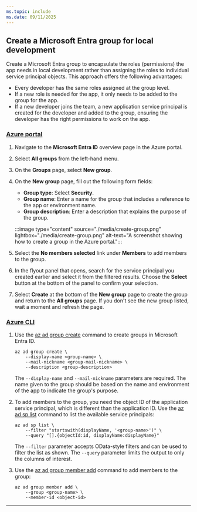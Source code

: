 ```yaml
---
ms.topic: include
ms.date: 09/11/2025
---
```


## Create a Microsoft Entra group for local development

Create a Microsoft Entra group to encapsulate the roles (permissions) the app needs in local development rather than assigning the roles to individual service principal objects. This approach offers the following advantages:

- Every developer has the same roles assigned at the group level.
- If a new role is needed for the app, it only needs to be added to the group for the app.
- If a new developer joins the team, a new application service principal is created for the developer and added to the group, ensuring the developer has the right permissions to work on the app.

### [Azure portal](#tab/azure-portal)

1. Navigate to the **Microsoft Entra ID** overview page in the Azure portal.
1. Select **All groups** from the left-hand menu.
1. On the **Groups** page, select **New group**.
1. On the **New group** page, fill out the following form fields:
    - **Group type**: Select **Security**.
    - **Group name**: Enter a name for the group that includes a reference to the app or environment name.
    - **Group description**: Enter a description that explains the purpose of the group.

    :::image type="content" source="./media/create-group.png" lightbox="./media/create-group.png" alt-text="A screenshot showing how to create a group in the Azure portal.":::

1. Select the **No members selected** link under **Members** to add members to the group.
1. In the flyout panel that opens, search for the service principal you created earlier and select it from the filtered results. Choose the **Select** button at the bottom of the panel to confirm your selection.
1. Select **Create** at the bottom of the **New group** page to create the group and return to the **All groups** page. If you don't see the new group listed, wait a moment and refresh the page.

### [Azure CLI](#tab/azure-cli)

1. Use the [az ad group create](/cli/azure/ad/group#az-ad-group-create) command to create groups in Microsoft Entra ID.

    ```azurecli
    az ad group create \
        --display-name <group-name> \
        --mail-nickname <group-mail-nickname> \
        --description <group-description>
    ```

    The `--display-name` and `--mail-nickname` parameters are required. The name given to the group should be based on the name and environment of the app to indicate the group's purpose.

1. To add members to the group, you need the object ID of the application service principal, which is different than the application ID. Use the [az ad sp list](/cli/azure/ad/sp#az-ad-sp-list) command to list the available service principals:

    ```azurecli
    az ad sp list \
        --filter "startswith(displayName, '<group-name>')" \
        --query "[].{objectId:id, displayName:displayName}"
    ```

    The `--filter` parameter accepts OData-style filters and can be used to filter the list as shown. The `--query` parameter limits the output to only the columns of interest.

1. Use the [az ad group member add](/cli/azure/ad/group/member#az-ad-group-member-add) command to add members to the group:

    ```azurecli
    az ad group member add \
        --group <group-name> \
        --member-id <object-id>
    ```

---